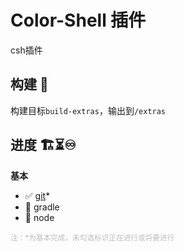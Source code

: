 # Color-Shell 插件

csh插件

## 构建 🔨

构建目标`build-extras`，输出到`/extras`

## 进度 🏗️⏳♾️

**基本**

- ✅ [git](./git/README.md)*
- 🔲 gradle
- 🔲 node

<small style="color:rgba(128,128,128,0.5)">注：*为基本完成，未勾选标识正在进行或将要进行</small>